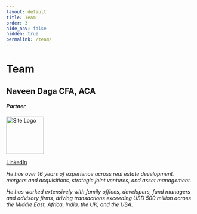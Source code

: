```yaml
---
layout: default
title: Team
order: 3
hide_nav: false
hidden: true
permalink: /team/
---
```


# Team

##  Naveen Daga CFA, ACA 
#### _Partner_ 

 <img src="{{ '/assets/images/headshot.png' | relative_url }}" alt="Site Logo" height="100px" width="100px">
    
<a href="https://www.linkedin.com/in/navindaga/" target="_blank" aria-label="LinkedIn">LinkedIn 
  <i class="fab fa-linkedin-in"/></a>


He has over 16 years of experience across real estate development, mergers and acquisitions, strategic joint ventures, and asset management. 

He has worked extensively with family offices, developers, fund managers and advisory firms, driving transactions exceeding USD 500 million across the Middle East, Africa, India, the UK, and the USA.
